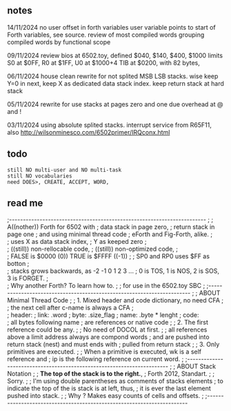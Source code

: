 ## notes 

14/11/2024
    no user offset in forth variables
    user variable points to start of Forth variables, see source.
    review of most compiled words
    grouping compiled words by functional scope

09/11/2024 
    review bios at 6502.toy, 
    defined $040, $140, $400, $1000 limits 
    S0 at $0FF, R0 at $1FF, U0 at $1000+4
    TIB at $0200, with 82 bytes,
 
06/11/2024 
    house clean 
    rewrite for not splited MSB LSB stacks. 
    wise keep Y=0 in next, 
    keep X as dedicated data stack index. 
    keep return stack at hard stack 
 
05/11/2024 
    rewrite for use stacks at pages zero and one 
    due overhead at @ and ! 
 
03/11/2024 
    using absolute splited stacks. 
    interrupt service from R65F11, 
    also http://wilsonminesco.com/6502primer/IRQconx.html 
 
## todo
    still NO multi-user and NO multi-task
    still NO vocabularies 
    need DOES>, CREATE, ACCEPT, WORD,   
    
## read me

;-----------------------------------------------------------------------
;
;	A((nother)) Forth for 6502 with
;	data stack in page zero,
;	return stack in page one
;	and using minimal thread code
;	eForth and Fig-Forth, alike.
;	
;	uses X as data stack index, 
;       Y as keeped zero 
;	
;	((still)) non-rellocable code, 
;	((still)) non-optimized code,
;	
;	FALSE is $0000 (0)) TRUE is $FFFF ((-1))
;
;	SP0 and RP0 uses $FF as botton
;	
;	stacks grows backwards, as -2 -1 0 1 2 3 ...
;	0 is TOS, 1 is NOS, 2 is SOS, 3 is FORGET.
;	
;       Why another Forth? To learn how to.
;
;       for use in the 6502.toy SBC
;
;-----------------------------------------------------------------------
;
; ABOUT Minimal Thread Code
;
;	1. Mixed header and code dictionary, no need CFA
;
;       the next cell after c-name is always a CFA
;	
;       header:
;               link:   .word
;               byte:   .size_flag
;               name:   .byte * lenght
;       code:   
;               all bytes following name
;               are references or native code
;
;	2. The first reference could be any.
;
;       No need of DOCOL at first.
;
;       all references above a limit address always are compond words
;       and are pushed into return stack (nest) and must ends with 
;       pulled from return stack
;
;       3. Only primitives are executed.
;
;       When a primitive is executed, wk is a self reference and
;       ip is the following reference on current word.
;
;-----------------------------------------------------------------------
;
; ABOUT Stack Notation
;
; __The top of the stack is to the right.__, 
;       Forth 2012, Standart.
;
; Sorry.
;
; I'm using double parentheses as comments of stacks elements
; to indicate the top of the is stack is at left, thus,
; it is ever the last element pushed into stack.
;
; Why ? Makes easy counts of cells and offsets.
;
;-----------------------------------------------------------------------

